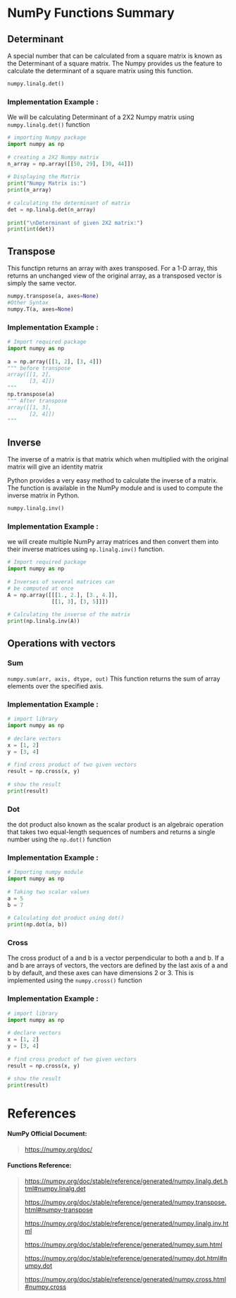 # NumPy Functions Summary 

## Determinant


A special number that can be calculated from a square matrix is known as the Determinant of a square matrix. The Numpy provides us the feature to calculate the determinant of a square matrix using this function.
```python
numpy.linalg.det()
```

### Implementation Example :
We will be calculating Determinant of a 2X2 Numpy matrix using `numpy.linalg.det()` function
```python
# importing Numpy package 
import numpy as np 
  
# creating a 2X2 Numpy matrix 
n_array = np.array([[50, 29], [30, 44]]) 
  
# Displaying the Matrix 
print("Numpy Matrix is:") 
print(n_array) 
  
# calculating the determinant of matrix 
det = np.linalg.det(n_array) 
  
print("\nDeterminant of given 2X2 matrix:") 
print(int(det)) 
```
## Transpose
This functipn returns an array with axes transposed. For a 1-D array, this returns an unchanged view of the original array, as a transposed vector is simply the same vector. 

```python
numpy.transpose(a, axes=None)
#Other Syntax
numpy.T(a, axes=None)
```
### Implementation Example :

```python
# Import required package
import numpy as np
 
a = np.array([[1, 2], [3, 4]])
""" before transpose
array([[1, 2],
       [3, 4]])
"""
np.transpose(a)
""" After transpose
array([[1, 3],
       [2, 4]])
""" 
```
## Inverse
The inverse of a matrix is that matrix which when multiplied with the original matrix will give an identity matrix

Python provides a very easy method to calculate the inverse of a matrix. The function is available in the NumPy module and is used to compute the inverse matrix in Python.
   
```python
numpy.linalg.inv()
```
### Implementation Example :
we will create multiple NumPy array matrices and then convert them into their inverse matrices using `np.linalg.inv()` function.
```python
# Import required package
import numpy as np
 
# Inverses of several matrices can
# be computed at once
A = np.array([[[1., 2.], [3., 4.]],
              [[1, 3], [3, 5]]])
 
# Calculating the inverse of the matrix
print(np.linalg.inv(A))
```

## Operations with vectors 
### Sum
`numpy.sum(arr, axis, dtype, out)` This function returns the sum of array elements over the specified axis.

### Implementation Example :
```python
# import library
import numpy as np
 
# declare vectors
x = [1, 2]
y = [3, 4]
 
# find cross product of two given vectors
result = np.cross(x, y)
 
# show the result
print(result)
```
### Dot
the dot product also known as the scalar product is an algebraic operation that takes two equal-length sequences of numbers and returns a single number using the `np.dot()` function
### Implementation Example :
```python
# Importing numpy module
import numpy as np
 
# Taking two scalar values
a = 5
b = 7
 
# Calculating dot product using dot()
print(np.dot(a, b))
```
### Cross
The cross product of a and b is a vector perpendicular to both a and b. If a and b are arrays of vectors, the vectors are defined by the last axis of a and b by default, and these axes can have dimensions 2 or 3. This is implemented using the `numpy.cross()` function
### Implementation Example :
```python
# import library
import numpy as np
 
# declare vectors
x = [1, 2]
y = [3, 4]
 
# find cross product of two given vectors
result = np.cross(x, y)
 
# show the result
print(result)
```


# References
#### NumPy Official Document: 
>https://numpy.org/doc/
>
#### Functions Reference:
> https://numpy.org/doc/stable/reference/generated/numpy.linalg.det.html#numpy.linalg.det
> 
> https://numpy.org/doc/stable/reference/generated/numpy.transpose.html#numpy-transpose
> 
> https://numpy.org/doc/stable/reference/generated/numpy.linalg.inv.html
>
> https://numpy.org/doc/stable/reference/generated/numpy.sum.html
> 
> https://numpy.org/doc/stable/reference/generated/numpy.dot.html#numpy.dot
>
> https://numpy.org/doc/stable/reference/generated/numpy.cross.html#numpy.cross

